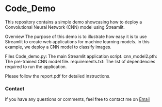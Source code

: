 # Code_Demo

This repository contains a simple demo showcasing how to deploy a Convolutional Neural Network (CNN) model using Streamlit.

Overview
The purpose of this demo is to illustrate how easy it is to use Streamlit to create web applications for machine learning models. In this example, we deploy a CNN model to classify images.

Files
Code_demo.py: The main Streamlit application script.
cnn_model2.pth: The pre-trained CNN model file.
requirements.txt: The list of dependencies required to run the application.

Please follow the report.pdf for detailed instructions.


### Contact

If you have any questions or comments, feel free to contact me on [Email](mailto:adarshreddybandaru@gmail.com)
